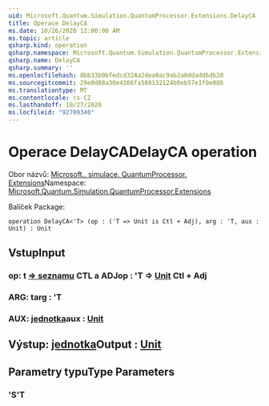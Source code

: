 ```yaml
---
uid: Microsoft.Quantum.Simulation.QuantumProcessor.Extensions.DelayCA
title: Operace DelayCA
ms.date: 10/26/2020 12:00:00 AM
ms.topic: article
qsharp.kind: operation
qsharp.namespace: Microsoft.Quantum.Simulation.QuantumProcessor.Extensions
qsharp.name: DelayCA
qsharp.summary: ''
ms.openlocfilehash: 8bb33b9bfedcd324a2dea0ac9ab2a0ddadd6db20
ms.sourcegitcommit: 29e0d88a30e4166fa580132124b0eb57e1f0e986
ms.translationtype: MT
ms.contentlocale: cs-CZ
ms.lasthandoff: 10/27/2020
ms.locfileid: "92709340"
---
```

# <a name="delayca-operation"></a><span data-ttu-id="fe52f-102">Operace DelayCA</span><span class="sxs-lookup"><span data-stu-id="fe52f-102">DelayCA operation</span></span>

<span data-ttu-id="fe52f-103">Obor názvů: [Microsoft.. simulace. QuantumProcessor. Extensions](xref:Microsoft.Quantum.Simulation.QuantumProcessor.Extensions)</span><span class="sxs-lookup"><span data-stu-id="fe52f-103">Namespace: [Microsoft.Quantum.Simulation.QuantumProcessor.Extensions](xref:Microsoft.Quantum.Simulation.QuantumProcessor.Extensions)</span></span>

<span data-ttu-id="fe52f-104">Balíček [](https://nuget.org/packages/)</span><span class="sxs-lookup"><span data-stu-id="fe52f-104">Package: [](https://nuget.org/packages/)</span></span>




```qsharp
operation DelayCA<'T> (op : ('T => Unit is Ctl + Adj), arg : 'T, aux : Unit) : Unit
```


## <a name="input"></a><span data-ttu-id="fe52f-105">Vstup</span><span class="sxs-lookup"><span data-stu-id="fe52f-105">Input</span></span>

### <a name="op--t--unit-ctl--adj"></a><span data-ttu-id="fe52f-106">op: t [=> seznamu](xref:microsoft.quantum.lang-ref.unit) CTL a ADJ</span><span class="sxs-lookup"><span data-stu-id="fe52f-106">op : 'T => [Unit](xref:microsoft.quantum.lang-ref.unit) Ctl + Adj</span></span>




### <a name="arg--t"></a><span data-ttu-id="fe52f-107">ARG: t</span><span class="sxs-lookup"><span data-stu-id="fe52f-107">arg : 'T</span></span>




### <a name="aux--unit"></a><span data-ttu-id="fe52f-108">AUX: [jednotka](xref:microsoft.quantum.lang-ref.unit)</span><span class="sxs-lookup"><span data-stu-id="fe52f-108">aux : [Unit](xref:microsoft.quantum.lang-ref.unit)</span></span>





## <a name="output--unit"></a><span data-ttu-id="fe52f-109">Výstup: [jednotka](xref:microsoft.quantum.lang-ref.unit)</span><span class="sxs-lookup"><span data-stu-id="fe52f-109">Output : [Unit](xref:microsoft.quantum.lang-ref.unit)</span></span>



## <a name="type-parameters"></a><span data-ttu-id="fe52f-110">Parametry typu</span><span class="sxs-lookup"><span data-stu-id="fe52f-110">Type Parameters</span></span>

### <a name="t"></a><span data-ttu-id="fe52f-111">'S</span><span class="sxs-lookup"><span data-stu-id="fe52f-111">'T</span></span>

